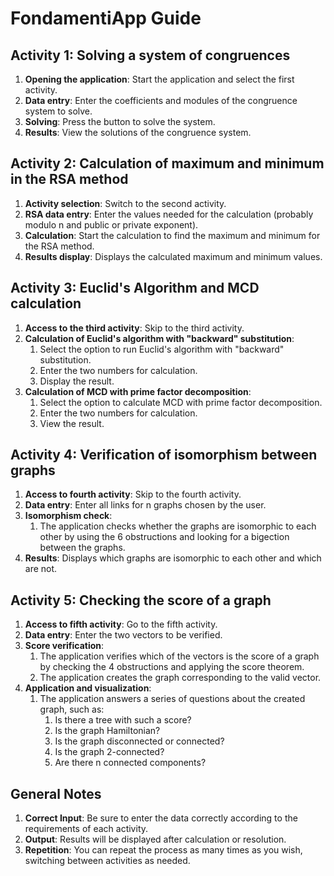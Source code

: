 # FondamentiApp Guide

## Activity 1: Solving a system of congruences

1. **Opening the application**: Start the application and select the first activity.
2. **Data entry**: Enter the coefficients and modules of the congruence system to solve.
3. **Solving**: Press the button to solve the system.
4. **Results**: View the solutions of the congruence system.

## Activity 2: Calculation of maximum and minimum in the RSA method

1. **Activity selection**: Switch to the second activity.
2. **RSA data entry**: Enter the values needed for the calculation (probably modulo n and public or private exponent).
3. **Calculation**: Start the calculation to find the maximum and minimum for the RSA method.
4. **Results display**: Displays the calculated maximum and minimum values.

## Activity 3: Euclid's Algorithm and MCD calculation

1. **Access to the third activity**: Skip to the third activity.
2. **Calculation of Euclid's algorithm with "backward" substitution**:
    1. Select the option to run Euclid's algorithm with "backward" substitution.
    2. Enter the two numbers for calculation.
    3. Display the result.
3. **Calculation of MCD with prime factor decomposition**:
    1. Select the option to calculate MCD with prime factor decomposition.
    2. Enter the two numbers for calculation.
    3. View the result.

## Activity 4: Verification of isomorphism between graphs

1. **Access to fourth activity**: Skip to the fourth activity.
2. **Data entry**: Enter all links for n graphs chosen by the user.
3. **Isomorphism check**:
    1. The application checks whether the graphs are isomorphic to each other by using the 6 obstructions and looking for a bigection between the graphs.
4. **Results**: Displays which graphs are isomorphic to each other and which are not.

## Activity 5: Checking the score of a graph

1. **Access to fifth activity**: Go to the fifth activity.
2. **Data entry**: Enter the two vectors to be verified.
3. **Score verification**:
    1. The application verifies which of the vectors is the score of a graph by checking the 4 obstructions and applying the score theorem.
    2. The application creates the graph corresponding to the valid vector.
4. **Application and visualization**:
    1. The application answers a series of questions about the created graph, such as:
        1. Is there a tree with such a score?
        2. Is the graph Hamiltonian?
        3. Is the graph disconnected or connected?
        4. Is the graph 2-connected?
        5. Are there n connected components?

## General Notes

1. **Correct Input**: Be sure to enter the data correctly according to the requirements of each activity.
2. **Output**: Results will be displayed after calculation or resolution.
3. **Repetition**: You can repeat the process as many times as you wish, switching between activities as needed.

